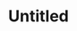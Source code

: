---
ee_id: '4460'
site: '1'
type: '2'
long_id: 2018-118 Untitled
url: 2018-118-untitled
year: '2018'
medium: Triple Espresso, Acid Free Vellum Finish Archival Paper
commission:
add_credit:
dims: 12.25 x 12.25 in
pitch:
ps:
live_url:
related:
title: Untitled
youtube:
imgs: untitled-2018-118-db-ih--RKq7.jpg
subheading:
year2: '2018'
download:
add_credits:
related_code:
! '':
layout: things-i-made
---